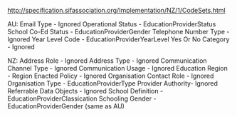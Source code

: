 ﻿http://specification.sifassociation.org/Implementation/NZ/1/CodeSets.html

AU:
Email Type - Ignored
Operational Status - EducationProviderStatus
School Co-Ed Status - EducationProviderGender
Telephone Number Type - Ignored
Year Level Code -  EducationProviderYearLevel
Yes Or No Category - Ignored

NZ:
Address Role - Ignored
Address Type - Ignored
Communication Channel Type - Ignored
Communication Usage - Ignored
Education Region - Region
Enacted Policy - Ignored
Organisation Contact Role - Ignored
Organisation Type - EducationProviderType
Provider Authority- Ignored
Referrable Data Objects - Ignored
School Definition - EducationProviderClassication
Schooling Gender -  EducationProviderGender (same as AU)